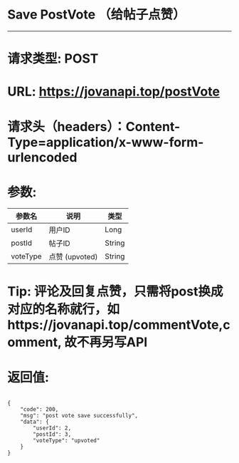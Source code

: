 # Save PostVote （给帖子点赞）
---
# 请求类型: POST
# URL: https://jovanapi.top/postVote
# 请求头（headers）：Content-Type=application/x-www-form-urlencoded
# 参数:
参数名 | 说明                   | 类型
----- |----------------------- | ----
userId | 用户ID   | Long
postId  | 帖子ID        | String
voteType   | 点赞 (upvoted)          | String
# Tip: 评论及回复点赞，只需将post换成对应的名称就行，如https://jovanapi.top/commentVote,comment, 故不再另写API
# 返回值:
<pre><code>
{
    "code": 200,
    "msg": "post vote save successfully",
    "data": {
        "userId": 2,
        "postId": 3,
        "voteType": "upvoted"
    }
}
</code></pre>
